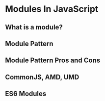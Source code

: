 # Modules In JavaScript

## What is a module?

## Module Pattern

## Module Pattern Pros and Cons

## CommonJS, AMD, UMD

## ES6 Modules
